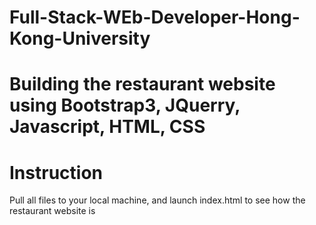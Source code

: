# Full-Stack-WEb-Developer-Hong-Kong-University
# Building the restaurant website using Bootstrap3, JQuerry, Javascript, HTML, CSS
# Instruction
Pull all files to your local machine, and launch index.html to see how the restaurant website is
